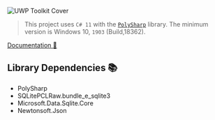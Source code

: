 ![UWP Toolkit Cover](https://i.imgur.com/K6wggYK.png)

> This project uses `C# 11` with the [`PolySharp`](https://github.com/Sergio0694/PolySharp/tree/main) library. The minimum version is Windows 10, `1903` (Build,18362).

[Documentation 📖](https://github.com/alexfalconflores/uwp-toolkit)

## Library Dependencies 📚
- PolySharp
- SQLitePCLRaw.bundle_e_sqlite3
- Microsoft.Data.Sqlite.Core
- Newtonsoft.Json